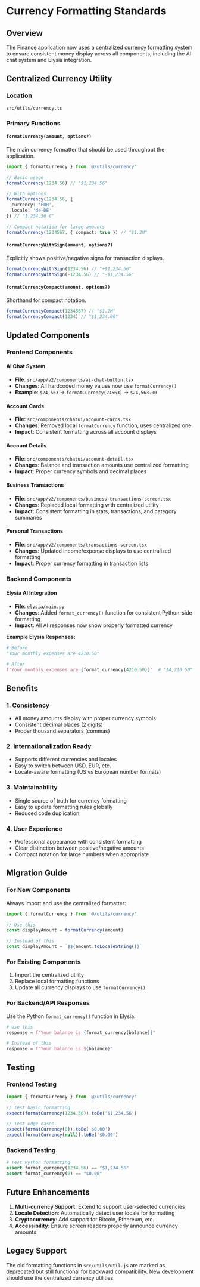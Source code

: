 # Currency Formatting Standards

## Overview

The Finance application now uses a centralized currency formatting system to ensure consistent money display across all components, including the AI chat system and Elysia integration.

## Centralized Currency Utility

### Location
`src/utils/currency.ts`

### Primary Functions

#### `formatCurrency(amount, options?)`
The main currency formatter that should be used throughout the application.

```typescript
import { formatCurrency } from '@/utils/currency'

// Basic usage
formatCurrency(1234.56) // "$1,234.56"

// With options
formatCurrency(1234.56, { 
  currency: 'EUR', 
  locale: 'de-DE' 
}) // "1.234,56 €"

// Compact notation for large amounts
formatCurrency(1234567, { compact: true }) // "$1.2M"
```

#### `formatCurrencyWithSign(amount, options?)`
Explicitly shows positive/negative signs for transaction displays.

```typescript
formatCurrencyWithSign(1234.56) // "+$1,234.56"
formatCurrencyWithSign(-1234.56) // "-$1,234.56"
```

#### `formatCurrencyCompact(amount, options?)`
Shorthand for compact notation.

```typescript
formatCurrencyCompact(1234567) // "$1.2M"
formatCurrencyCompact(1234) // "$1,234.00"
```

## Updated Components

### Frontend Components

#### AI Chat System
- **File**: `src/app/v2/components/ai-chat-button.tsx`
- **Changes**: All hardcoded money values now use `formatCurrency()`
- **Example**: `$24,563` → `formatCurrency(24563)` → `$24,563.00`

#### Account Cards
- **File**: `src/components/chatui/account-cards.tsx`
- **Changes**: Removed local `formatCurrency` function, uses centralized one
- **Impact**: Consistent formatting across all account displays

#### Account Details
- **File**: `src/components/chatui/account-detail.tsx`
- **Changes**: Balance and transaction amounts use centralized formatting
- **Impact**: Proper currency symbols and decimal places

#### Business Transactions
- **File**: `src/app/v2/components/business-transactions-screen.tsx`
- **Changes**: Replaced local formatting with centralized utility
- **Impact**: Consistent formatting in stats, transactions, and category summaries

#### Personal Transactions
- **File**: `src/app/v2/components/transactions-screen.tsx`
- **Changes**: Updated income/expense displays to use centralized formatting
- **Impact**: Proper currency formatting in transaction lists

### Backend Components

#### Elysia AI Integration
- **File**: `elysia/main.py`
- **Changes**: Added `format_currency()` function for consistent Python-side formatting
- **Impact**: All AI responses now show properly formatted currency

**Example Elysia Responses:**
```python
# Before
"Your monthly expenses are 4210.50"

# After  
f"Your monthly expenses are {format_currency(4210.50)}"  # "$4,210.50"
```

## Benefits

### 1. Consistency
- All money amounts display with proper currency symbols
- Consistent decimal places (2 digits)
- Proper thousand separators (commas)

### 2. Internationalization Ready
- Supports different currencies and locales
- Easy to switch between USD, EUR, etc.
- Locale-aware formatting (US vs European number formats)

### 3. Maintainability
- Single source of truth for currency formatting
- Easy to update formatting rules globally
- Reduced code duplication

### 4. User Experience
- Professional appearance with consistent formatting
- Clear distinction between positive/negative amounts
- Compact notation for large numbers when appropriate

## Migration Guide

### For New Components
Always import and use the centralized formatter:

```typescript
import { formatCurrency } from '@/utils/currency'

// Use this
const displayAmount = formatCurrency(amount)

// Instead of this
const displayAmount = `$${amount.toLocaleString()}`
```

### For Existing Components
1. Import the centralized utility
2. Replace local formatting functions
3. Update all currency displays to use `formatCurrency()`

### For Backend/API Responses
Use the Python `format_currency()` function in Elysia:

```python
# Use this
response = f"Your balance is {format_currency(balance)}"

# Instead of this
response = f"Your balance is ${balance}"
```

## Testing

### Frontend Testing
```typescript
import { formatCurrency } from '@/utils/currency'

// Test basic formatting
expect(formatCurrency(1234.56)).toBe('$1,234.56')

// Test edge cases
expect(formatCurrency(0)).toBe('$0.00')
expect(formatCurrency(null)).toBe('$0.00')
```

### Backend Testing
```python
# Test Python formatting
assert format_currency(1234.56) == "$1,234.56"
assert format_currency(0) == "$0.00"
```

## Future Enhancements

1. **Multi-currency Support**: Extend to support user-selected currencies
2. **Locale Detection**: Automatically detect user locale for formatting
3. **Cryptocurrency**: Add support for Bitcoin, Ethereum, etc.
4. **Accessibility**: Ensure screen readers properly announce currency amounts

## Legacy Support

The old formatting functions in `src/utils/util.js` are marked as deprecated but still functional for backward compatibility. New development should use the centralized currency utilities.
